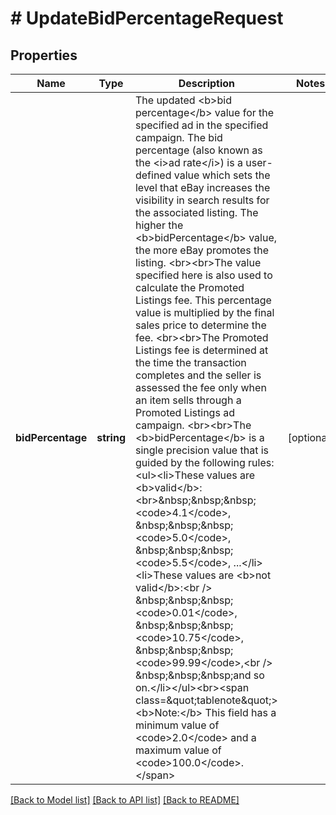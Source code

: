# # UpdateBidPercentageRequest

## Properties

Name | Type | Description | Notes
------------ | ------------- | ------------- | -------------
**bidPercentage** | **string** | The updated &lt;b&gt;bid percentage&lt;/b&gt; value for the specified ad in the specified campaign. The bid percentage (also known as the &lt;i&gt;ad rate&lt;/i&gt;) is a user-defined value which sets the level that eBay increases the visibility in search results for the associated listing. The higher the &lt;b&gt;bidPercentage&lt;/b&gt; value, the more eBay promotes the listing.  &lt;br&gt;&lt;br&gt;The value specified here is also used to calculate the Promoted Listings fee. This percentage value is multiplied by the final sales price to determine the fee. &lt;br&gt;&lt;br&gt;The Promoted Listings fee is determined at the time the transaction completes and the seller is assessed the fee only when an item sells through a Promoted Listings ad campaign. &lt;br&gt;&lt;br&gt;The &lt;b&gt;bidPercentage&lt;/b&gt; is a single precision value that is guided by the following rules: &lt;ul&gt;&lt;li&gt;These values are &lt;b&gt;valid&lt;/b&gt;:&lt;br&gt;&amp;nbsp;&amp;nbsp;&amp;nbsp;&lt;code&gt;4.1&lt;/code&gt;, &amp;nbsp;&amp;nbsp;&amp;nbsp;&lt;code&gt;5.0&lt;/code&gt;, &amp;nbsp;&amp;nbsp;&amp;nbsp;&lt;code&gt;5.5&lt;/code&gt;, ...&lt;/li&gt;  &lt;li&gt;These values are &lt;b&gt;not valid&lt;/b&gt;:&lt;br /&gt; &amp;nbsp;&amp;nbsp;&amp;nbsp;&lt;code&gt;0.01&lt;/code&gt;, &amp;nbsp;&amp;nbsp;&amp;nbsp;&lt;code&gt;10.75&lt;/code&gt;, &amp;nbsp;&amp;nbsp;&amp;nbsp;&lt;code&gt;99.99&lt;/code&gt;,&lt;br /&gt; &amp;nbsp;&amp;nbsp;&amp;nbsp;and so on.&lt;/li&gt;&lt;/ul&gt;&lt;br&gt;&lt;span class&#x3D;\&quot;tablenote\&quot;&gt;&lt;b&gt;Note:&lt;/b&gt; This field has a minimum value of &lt;code&gt;2.0&lt;/code&gt; and a maximum value of &lt;code&gt;100.0&lt;/code&gt;.&lt;/span&gt; | [optional]

[[Back to Model list]](../../README.md#models) [[Back to API list]](../../README.md#endpoints) [[Back to README]](../../README.md)
